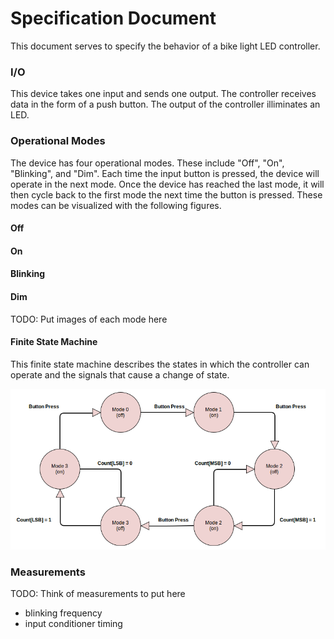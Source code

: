 Specification Document
======================

This document serves to specify the behavior of a bike light LED controller.

### I/O ###

This device takes one input and sends one output. The controller receives data in the form of a push button. The output of the controller illiminates an LED.

### Operational Modes ###

The device has four operational modes. These include "Off", "On", "Blinking", and "Dim". Each time the input button is pressed, the device will operate in the next mode. Once the device has reached the last mode, it will then cycle back to the first mode the next time the button is pressed. These modes can be visualized with the following figures.

#### Off ####

#### On ####

#### Blinking ####

#### Dim ####

TODO: Put images of each mode here

#### Finite State Machine ####

This finite state machine describes the states in which the controller can operate and the signals that cause a change of state.

![FSM-Diagram](img/FSM-Diagram.png)

### Measurements ###

TODO: Think of measurements to put here
- blinking frequency
- input conditioner timing
